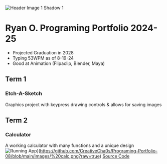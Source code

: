 ![Header Image 1 Shadow 1](https://asia.sega.com/SonicXShadowGenerations/assets/images/pc/top/kv.png)
# Ryan O. Programing Portfolio 2024-25
* Projected Graduation in 2028
* Typing 53WPM as of 8-19-24
* Good at Animation (Flipaclip, Blender, Maya)

## Term 1
### Etch-A-Sketch
Graphics project with keypress drawing controls & allows for saving images
![]()
[]()


## Term 2
### Calculator
A working calculator with many functions and a unique design
![Running App]([)](https://github.com/CreativeCha0s/Programing-Portfolio-08/blob/main/images/%20calc.png?raw=true)
[Source Code](Calculator.pde)
